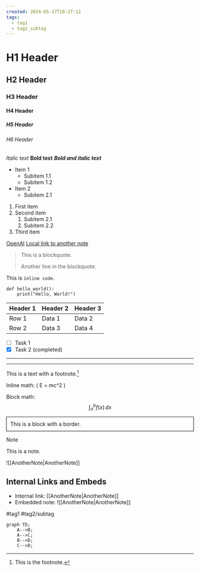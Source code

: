 ```yaml
---
created: 2024-05-17T10:27:12
tags:
  - tag1
  - tag2_subtag
---
```

# H1 Header
## H2 Header
### H3 Header
#### H4 Header
##### H5 Header
###### H6 Header

*Italic text*
**Bold text**
***Bold and italic text***

- Item 1
  - Subitem 1.1
  - Subitem 1.2
- Item 2
  - Subitem 2.1

1. First item
2. Second item
   1. Subitem 2.1
   2. Subitem 2.2
3. Third item

[OpenAI](https://www.openai.com)
[Local link to another note](AnotherNote.md)

> This is a blockquote.
> 
> Another line in the blockquote.

This is `inline code`.

```
def hello_world():
    print("Hello, World!")
```

| Header 1 | Header 2 | Header 3 |
|----------|----------|----------|
| Row 1    | Data 1   | Data 2   |
| Row 2    | Data 3   | Data 4   |

- [ ] Task 1
- [x] Task 2 (completed)

---
___

This is a text with a footnote.[^1]

Inline math: \( E = mc^2 \)

Block math:
$$
\int_{a}^{b} f(x) \,dx
$$

<div style="border: 1px solid black; padding: 10px;">
  This is a block with a border.
</div>

> [!NOTE]
> This is a note.

![[AnotherNote|AnotherNote]]

## Internal Links and Embeds
- Internal link: [[AnotherNote|AnotherNote]]
- Embedded note: ![[AnotherNote|AnotherNote]]

#tag1 #tag2/subtag

```mermaid
graph TD;
    A-->B;
    A-->C;
    B-->D;
    C-->D;
```

[^1]: This is the footnote.
